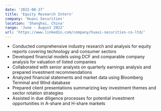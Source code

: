 ```yaml
---
date: '2022-08-27'
title: 'Equity Research Intern'
company: 'Huaxi Securities'
location: 'Shanghai, China'
range: 'June - August 2022'
url: 'https://www.linkedin.com/company/huaxi-securities-co-ltd/'
---
```


- Conducted comprehensive industry research and analysis for equity reports covering technology and consumer sectors
- Developed financial models using DCF and comparable company analysis for valuation of listed companies  
- Collaborated with senior analysts on quarterly earnings analysis and prepared investment recommendations
- Analyzed financial statements and market data using Bloomberg Terminal and Wind database
- Prepared client presentations summarizing key investment themes and sector rotation strategies
- Assisted in due diligence processes for potential investment opportunities in A-share and H-share markets